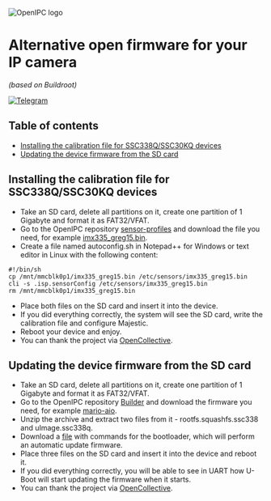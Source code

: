 ![OpenIPC logo][logo]

# Alternative open firmware for your IP camera
_(based on Buildroot)_

[![Telegram](https://openipc.org/images/telegram_button.svg)][telegram]

## Table of contents

- [Installing the calibration file for SSC338Q/SSC30KQ devices](#installing-the-calibration-file-for-ssc338qssc30kq-devices)
- [Updating the device firmware from the SD card](#updating-the-device-firmware-from-the-sd-card)


## Installing the calibration file for SSC338Q/SSC30KQ devices

- Take an SD card, delete all partitions on it, create one partition of 1 Gigabyte and format it as FAT32/VFAT.
- Go to the OpenIPC repository [sensor-profiles](https://github.com/OpenIPC/sensor-profiles/) and download the file you need, for example [imx335_greg15.bin](https://github.com/OpenIPC/sensor-profiles/raw/master/files/imx335_greg15.bin).
- Create a file named autoconfig.sh in Notepad++ for Windows or text editor in Linux with the following content:
```
#!/bin/sh
cp /mnt/mmcblk0p1/imx335_greg15.bin /etc/sensors/imx335_greg15.bin
cli -s .isp.sensorConfig /etc/sensors/imx335_greg15.bin
rm /mnt/mmcblk0p1/imx335_greg15.bin
```
- Place both files on the SD card and insert it into the device.
- If you did everything correctly, the system will see the SD card, write the calibration file and configure Majestic.
- Reboot your device and enjoy. 
- You can thank the project via [OpenCollective](https://opencollective.com/openipc#category-CONTRIBUTE).


## Updating the device firmware from the SD card

- Take an SD card, delete all partitions on it, create one partition of 1 Gigabyte and format it as FAT32/VFAT.
- Go to the OpenIPC repository [Builder](https://github.com/OpenIPC/builder/) and download the firmware you need, for example [mario-aio](https://github.com/OpenIPC/builder/releases/download/latest/ssc338q_fpv_openipc-mario-aio-nor.tgz).
- Unzip the archive and extract two files from it - rootfs.squashfs.ssc338 and uImage.ssc338q.
- Download a [file](https://github.com/OpenIPC/firmware/raw/master/general/scripts/boot.scr) with commands for the bootloader, which will perform an automatic update firmware.
- Place three files on the SD card and insert it into the device and reboot it.
- If you did everything correctly, you will be able to see in UART how U-Boot will start updating the firmware when it starts.
- You can thank the project via [OpenCollective](https://opencollective.com/openipc#category-CONTRIBUTE).


[logo]: https://openipc.org/assets/openipc-logo-black.svg
[telegram]: https://openipc.org/our-channels
